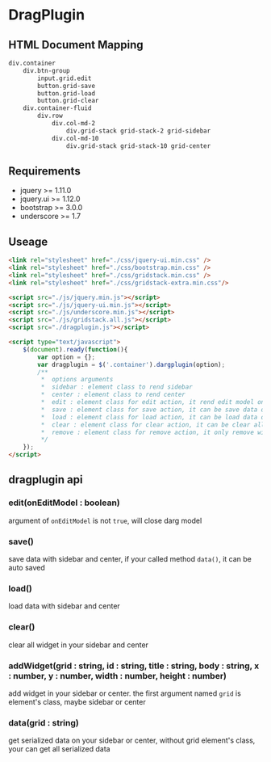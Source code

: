 DragPlugin
==========

## HTML Document Mapping

```html
div.container
    div.btn-group
        input.grid.edit
        button.grid-save
        button.grid-load
        button.grid-clear
    div.container-fluid
        div.row
            div.col-md-2
                div.grid-stack grid-stack-2 grid-sidebar
            div.col-md-10
                div.grid-stack grid-stack-10 grid-center

```

## Requirements

- jquery >= 1.11.0
- jquery.ui >= 1.12.0
- bootstrap >= 3.0.0
- underscore >= 1.7


## Useage

```html
<link rel="stylesheet" href="./css/jquery-ui.min.css" />
<link rel="stylesheet" href="./css/bootstrap.min.css" />
<link rel="stylesheet" href="./css/gridstack.min.css" />
<link rel="stylesheet" href="./css/gridstack-extra.min.css"/>

<script src="./js/jquery.min.js"></script>
<script src="./js/jquery-ui.min.js"></script>
<script src="./js/underscore.min.js"></script>
<script src="./js/gridstack.all.js"></script>
<script src="./dragplugin.js"></script>

<script type="text/javascript">
    $(document).ready(function(){
        var option = {};
        var dragplugin = $('.container').dargplugin(option);
        /**
         *  options arguments
         *  sidebar : element class to rend sidebar
         *  center : element class to rend center
         *  edit : element class for edit action, it rend edit model on sidebar & center
         *  save : element class for save action, it can be save data on sidebar & center
         *  load : element class for load action, it can be load data on sidebar & center
         *  clear : element class for clear action, it can be clear all widget on sidebar & center
         *  remove : element class for remove action, it only remove widget on center
         */
    });
</script>
```

## dragplugin api

### edit(onEditModel : boolean)

argument of `onEditModel` is not `true`, will close darg model

### save()

save data with sidebar and center, if your called method `data()`, it can be auto saved

### load()

load data with sidebar and center

### clear()

clear all widget in your sidebar and center

### addWidget(grid : string, id : string, title : string, body : string, x : number, y : number, width : number, height : number)

add widget in your sidebar or center. the first argument named `grid` is element's class, maybe sidebar or center

### data(grid : string)

get serialized data on your sidebar or center, without grid element's class, your can get all serialized data








